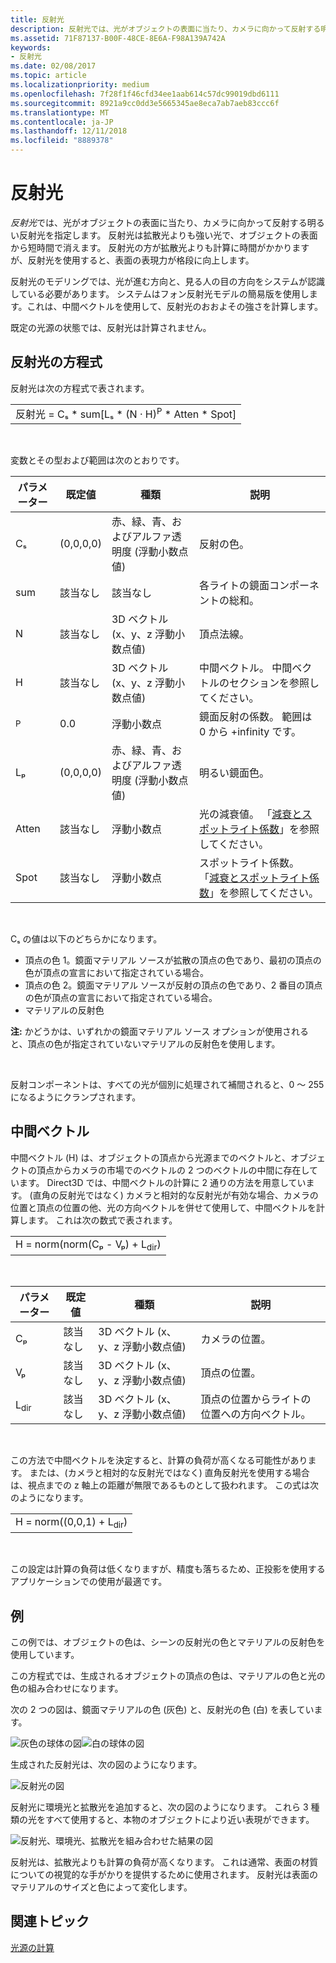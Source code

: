 ```yaml
---
title: 反射光
description: 反射光では、光がオブジェクトの表面に当たり、カメラに向かって反射する明るい反射光を指定します。
ms.assetid: 71F87137-B00F-48CE-8E6A-F98A139A742A
keywords:
- 反射光
ms.date: 02/08/2017
ms.topic: article
ms.localizationpriority: medium
ms.openlocfilehash: 7f28f1f46cfd34ee1aab614c57dc99019dbd6111
ms.sourcegitcommit: 8921a9cc0dd3e5665345ae8eca7ab7aeb83ccc6f
ms.translationtype: MT
ms.contentlocale: ja-JP
ms.lasthandoff: 12/11/2018
ms.locfileid: "8889378"
---
```

# <a name="specular-lighting"></a>反射光


*反射光*では、光がオブジェクトの表面に当たり、カメラに向かって反射する明るい反射光を指定します。 反射光は拡散光よりも強い光で、オブジェクトの表面から短時間で消えます。 反射光の方が拡散光よりも計算に時間がかかりますが、反射光を使用すると、表面の表現力が格段に向上します。

反射光のモデリングでは、光が進む方向と、見る人の目の方向をシステムが認識している必要があります。 システムはフォン反射光モデルの簡易版を使用します。これは、中間ベクトルを使用して、反射光のおおよその強さを計算します。

既定の光源の状態では、反射光は計算されません。

## <a name="span-idspecularlightingequationspanspan-idspecularlightingequationspanspan-idspecularlightingequationspanspecular-lighting-equation"></a><span id="Specular_Lighting_Equation"></span><span id="specular_lighting_equation"></span><span id="SPECULAR_LIGHTING_EQUATION"></span>反射光の方程式


反射光は次の方程式で表されます。

|                                                                             |
|-----------------------------------------------------------------------------|
| 反射光 = Cₛ \* sum\[Lₛ \* (N · H)<sup>P</sup> \* Atten \* Spot\] |

 

変数とその型および範囲は次のとおりです。

| パラメーター    | 既定値 | 種類                                                             | 説明                                                                                            |
|--------------|---------------|------------------------------------------------------------------|--------------------------------------------------------------------------------------------------------|
| Cₛ           | (0,0,0,0)     | 赤、緑、青、およびアルファ透明度 (浮動小数点値) | 反射の色。                                                                                        |
| sum          | 該当なし           | 該当なし                                                              | 各ライトの鏡面コンポーネントの総和。                                                          |
| N            | 該当なし           | 3D ベクトル (x、y、z 浮動小数点値)                    | 頂点法線。                                                                                         |
| H            | 該当なし           | 3D ベクトル (x、y、z 浮動小数点値)                    | 中間ベクトル。 中間ベクトルのセクションを参照してください。                                                |
| <sup>P</sup> | 0.0           | 浮動小数点                                                   | 鏡面反射の係数。 範囲は 0 から +infinity です。                                                     |
| Lₚ           | (0,0,0,0)     | 赤、緑、青、およびアルファ透明度 (浮動小数点値) | 明るい鏡面色。                                                                                  |
| Atten        | 該当なし           | 浮動小数点                                                   | 光の減衰値。 「[減衰とスポットライト係数](attenuation-and-spotlight-factor.md)」を参照してください。 |
| Spot         | 該当なし           | 浮動小数点                                                   | スポットライト係数。 「[減衰とスポットライト係数](attenuation-and-spotlight-factor.md)」を参照してください。        |

 

Cₛ の値は以下のどちらかになります。

-   頂点の色 1。鏡面マテリアル ソースが拡散の頂点の色であり、最初の頂点の色が頂点の宣言において指定されている場合。
-   頂点の色 2。鏡面マテリアル ソースが反射の頂点の色であり、2 番目の頂点の色が頂点の宣言において指定されている場合。
-   マテリアルの反射色

**注:** かどうかは、いずれかの鏡面マテリアル ソース オプションが使用されると、頂点の色が指定されていないマテリアルの反射色を使用します。

 

反射コンポーネントは、すべての光が個別に処理されて補間されると、0 ～ 255 になるようにクランプされます。

## <a name="span-idthehalfwayvectorspanspan-idthehalfwayvectorspanspan-idthehalfwayvectorspanthe-halfway-vector"></a><span id="The_Halfway_Vector"></span><span id="the_halfway_vector"></span><span id="THE_HALFWAY_VECTOR"></span>中間ベクトル


中間ベクトル (H) は、オブジェクトの頂点から光源までのベクトルと、オブジェクトの頂点からカメラの市場でのベクトルの 2 つのベクトルの中間に存在しています。 Direct3D では、中間ベクトルの計算に 2 通りの方法を用意しています。 (直角の反射光ではなく) カメラと相対的な反射光が有効な場合、カメラの位置と頂点の位置の他、光の方向ベクトルを併せて使用して、中間ベクトルを計算します。 これは次の数式で表されます。

|                                           |
|-------------------------------------------|
| H = norm(norm(Cₚ - Vₚ) + L<sub>dir</sub>) |

 

| パラメーター       | 既定値 | 種類                                          | 説明                                                  |
|-----------------|---------------|-----------------------------------------------|--------------------------------------------------------------|
| Cₚ              | 該当なし           | 3D ベクトル (x、y、z 浮動小数点値) | カメラの位置。                                             |
| Vₚ              | 該当なし           | 3D ベクトル (x、y、z 浮動小数点値) | 頂点の位置。                                             |
| L<sub>dir</sub> | 該当なし           | 3D ベクトル (x、y、z 浮動小数点値) | 頂点の位置からライトの位置への方向ベクトル。 |

 

この方法で中間ベクトルを決定すると、計算の負荷が高くなる可能性があります。 または、(カメラと相対的な反射光ではなく) 直角反射光を使用する場合は、視点までの z 軸上の距離が無限であるものとして扱われます。 この式は次のようになります。

|                                     |
|-------------------------------------|
| H = norm((0,0,1) + L<sub>dir</sub>) |

 

この設定は計算の負荷は低くなりますが、精度も落ちるため、正投影を使用するアプリケーションでの使用が最適です。

## <a name="span-idexamplespanspan-idexamplespanspan-idexamplespanexample"></a><span id="Example"></span><span id="example"></span><span id="EXAMPLE"></span>例


この例では、オブジェクトの色は、シーンの反射光の色とマテリアルの反射色を使用しています。

この方程式では、生成されるオブジェクトの頂点の色は、マテリアルの色と光の色の組み合わせになります。

次の 2 つの図は、鏡面マテリアルの色 (灰色) と、反射光の色 (白) を表しています。

![灰色の球体の図](images/amb1.jpg)![白の球体の図](images/lightwhite.jpg)

生成された反射光は、次の図のようになります。

![反射光の図](images/lights.jpg)

反射光に環境光と拡散光を追加すると、次の図のようになります。 これら 3 種類の光をすべて使用すると、本物のオブジェクトにより近い表現ができます。

![反射光、環境光、拡散光を組み合わせた結果の図](images/lightads.jpg)

反射光は、拡散光よりも計算の負荷が高くなります。 これは通常、表面の材質についての視覚的な手がかりを提供するために使用されます。 反射光は表面のマテリアルのサイズと色によって変化します。

## <a name="span-idrelated-topicsspanrelated-topics"></a><span id="related-topics"></span>関連トピック


[光源の計算](mathematics-of-lighting.md)

 

 




